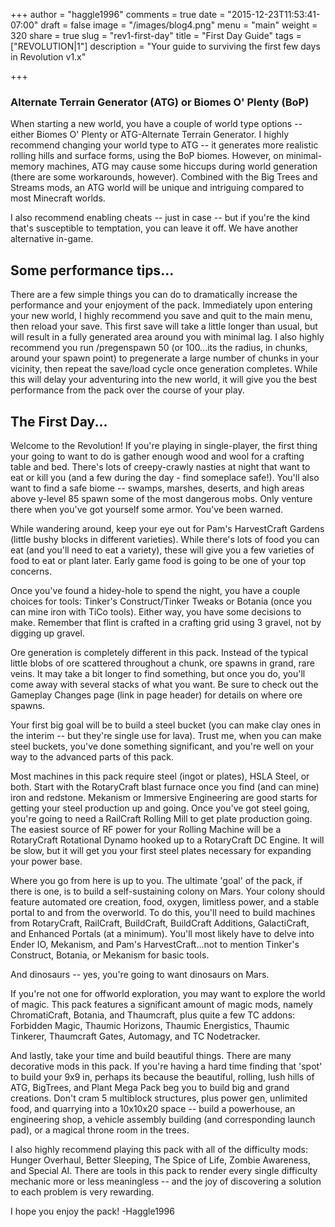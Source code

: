 +++
author = "haggle1996"
comments = true
date = "2015-12-23T11:53:41-07:00"
draft = false
image = "/images/blog4.png"
menu = "main"
weight = 320
share = true
slug = "rev1-first-day"
title = "First Day Guide"
tags = ["REVOLUTION|1"]
description = "Your guide to surviving the first few days in Revolution v1.x"

+++
   
### Alternate Terrain Generator (ATG) or Biomes O' Plenty (BoP)
When starting a new world, you have a couple of world type options -- either Biomes O' Plenty or ATG-Alternate Terrain Generator. I highly recommend changing your world type to ATG -- it generates more realistic rolling hills and surface forms, using the BoP biomes. However, on minimal-memory machines, ATG may cause some hiccups during world generation (there are some workarounds, however). Combined with the Big Trees and Streams mods, an ATG world will be unique and intriguing compared to most Minecraft worlds.

I also recommend enabling cheats -- just in case -- but if you're the kind that's susceptible to temptation, you can leave it off. We have another alternative in-game.

## Some performance tips...
There are a few simple things you can do to dramatically increase the performance and your enjoyment of the pack. Immediately upon entering your new world, I highly recommend you save and quit to the main menu, then reload your save. This first save will take a little longer than usual, but will result in a fully generated area around you with minimal lag. I also highly recommend you run /pregenspawn 50 (or 100...its the radius, in chunks, around your spawn point) to pregenerate a large number of chunks in your vicinity, then repeat the save/load cycle once generation completes. While this will delay your adventuring into the new world, it will give you the best performance from the pack over the course of your play.

## The First Day...
Welcome to the Revolution! If you're playing in single-player, the first thing your going to want to do is gather enough wood and wool for a crafting table and bed. There's lots of creepy-crawly nasties at night that want to eat or kill you (and a few during the day - find someplace safe!). You'll also want to find a safe biome -- swamps, marshes, deserts, and high areas above y-level 85 spawn some of the most dangerous mobs. Only venture there when you've got yourself some armor. You've been warned.

While wandering around, keep your eye out for Pam's HarvestCraft Gardens (little bushy blocks in different varieties). While there's lots of food you can eat (and you'll need to eat a variety), these will give you a few varieties of food to eat or plant later. Early game food is going to be one of your top concerns.

Once you've found a hidey-hole to spend the night, you have a couple choices for tools: Tinker's Construct/Tinker Tweaks or Botania (once you can mine iron with TiCo tools). Either way, you have some decisions to make. Remember that flint is crafted in a crafting grid using 3 gravel, not by digging up gravel. 

Ore generation is completely different in this pack. Instead of the typical little blobs of ore scattered throughout a chunk, ore spawns in grand, rare veins. It may take a bit longer to find something, but once you do, you'll come away with several stacks of what you want. Be sure to check out the Gameplay Changes page (link in page header) for details on where ore spawns.

Your first big goal will be to build a steel bucket (you can make clay ones in the interim -- but they're single use for lava). Trust me, when you can make steel buckets, you've done something significant, and you're well on your way to the advanced parts of this pack.

Most machines in this pack require steel (ingot or plates), HSLA Steel, or both. Start with the RotaryCraft blast furnace once you find (and can mine) iron and redstone. Mekanism or Immersive Engineering are good starts for getting your steel production up and going. Once you've got steel going, you're going to need a RailCraft Rolling Mill to get plate production going. The easiest source of RF power for your Rolling Machine will be a RotaryCraft Rotational Dynamo hooked up to a RotaryCraft DC Engine. It will be slow, but it will get you your first steel plates necessary for expanding your power base.

Where you go from here is up to you. The ultimate 'goal' of the pack, if there is one, is to build a self-sustaining colony on Mars. Your colony should feature automated ore creation, food, oxygen, limitless power, and a stable portal to and from the overworld. To do this, you'll need to build machines from RotaryCraft, RailCraft, BuildCraft, BuildCraft Additions, GalactiCraft, and Enhanced Portals (at a minimum). You'll most likely have to delve into Ender IO, Mekanism, and Pam's HarvestCraft...not to mention Tinker's Construct, Botania, or Mekanism for basic tools.

And dinosaurs -- yes, you're going to want dinosaurs on Mars.

If you're not one for offworld exploration, you may want to explore the world of magic. This pack features a significant amount of magic mods, namely ChromatiCraft, Botania, and Thaumcraft, plus quite a few TC addons: Forbidden Magic, Thaumic Horizons, Thaumic Energistics, Thaumic Tinkerer, Thaumcraft Gates, Automagy, and TC Nodetracker.

And lastly, take your time and build beautiful things. There are many decorative mods in this pack. If you're having a hard time finding that 'spot' to build your 9x9 in, perhaps its because the beautiful, rolling, lush hills of ATG, BigTrees, and Plant Mega Pack beg you to build big and grand creations. Don't cram 5 multiblock structures, plus power gen, unlimited food, and quarrying into a 10x10x20 space -- build a powerhouse, an engineering shop, a vehicle assembly building (and corresponding launch pad), or a magical throne room in the trees.

I also highly recommend playing this pack with all of the difficulty mods: Hunger Overhaul, Better Sleeping, The Spice of Life, Zombie Awareness, and Special AI. There are tools in this pack to render every single difficulty mechanic more or less meaningless -- and the joy of discovering a solution to each problem is very rewarding.

I hope you enjoy the pack!
-Haggle1996 
